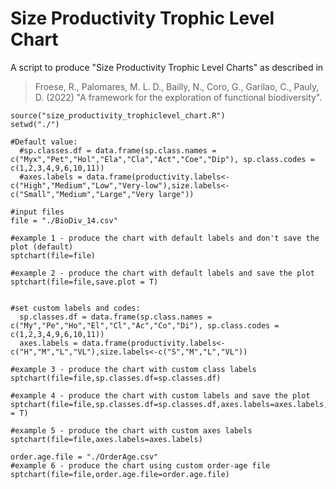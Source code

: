 # Size Productivity Trophic Level Chart #

A script to produce "Size Productivity Trophic Level Charts" as described in

>Froese, R., Palomares, M. L. D., Bailly, N., Coro, G., Garilao, C., Pauly, D. (2022) "A framework for the exploration of functional biodiversity".


```
source("size_productivity_trophiclevel_chart.R")
setwd("./")

#Default value:
  #sp.classes.df = data.frame(sp.class.names = c("Myx","Pet","Hol","Ela","Cla","Act","Coe","Dip"), sp.class.codes = c(1,2,3,4,9,6,10,11))
  #axes.labels = data.frame(productivity.labels<-c("High","Medium","Low","Very-low"),size.labels<-c("Small","Medium","Large","Very large"))
  
#input files
file = "./BioDiv_14.csv"

#example 1 - produce the chart with default labels and don't save the plot (default)
sptchart(file=file)

#example 2 - produce the chart with default labels and save the plot
sptchart(file=file,save.plot = T)


#set custom labels and codes:
  sp.classes.df = data.frame(sp.class.names = c("My","Pe","Ho","El","Cl","Ac","Co","Di"), sp.class.codes = c(1,2,3,4,9,6,10,11))
  axes.labels = data.frame(productivity.labels<-c("H","M","L","VL"),size.labels<-c("S","M","L","VL"))
  
#example 3 - produce the chart with custom class labels
sptchart(file=file,sp.classes.df=sp.classes.df)

#example 4 - produce the chart with custom labels and save the plot
sptchart(file=file,sp.classes.df=sp.classes.df,axes.labels=axes.labels,save.plot = T)

#example 5 - produce the chart with custom axes labels
sptchart(file=file,axes.labels=axes.labels)

order.age.file = "./OrderAge.csv"
#example 6 - produce the chart using custom order-age file
sptchart(file=file,order.age.file=order.age.file)
```
